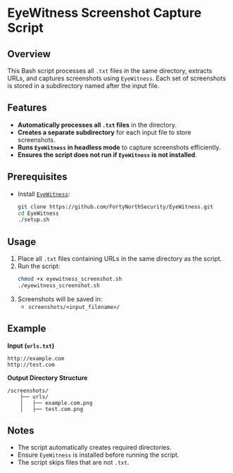 # EyeWitness Screenshot Capture Script

## Overview
This Bash script processes all `.txt` files in the same directory, extracts URLs, and captures screenshots using `EyeWitness`. Each set of screenshots is stored in a subdirectory named after the input file.

## Features
- **Automatically processes all `.txt` files** in the directory.
- **Creates a separate subdirectory** for each input file to store screenshots.
- **Runs `EyeWitness` in headless mode** to capture screenshots efficiently.
- **Ensures the script does not run if `EyeWitness` is not installed**.

## Prerequisites
- Install [`EyeWitness`](https://github.com/FortyNorthSecurity/EyeWitness):
  ```bash
  git clone https://github.com/FortyNorthSecurity/EyeWitness.git
  cd EyeWitness
  ./setup.sh
  ```

## Usage
1. Place all `.txt` files containing URLs in the same directory as the script.
2. Run the script:
   ```bash
   chmod +x eyewitness_screenshot.sh
   ./eyewitness_screenshot.sh
   ```
3. Screenshots will be saved in:
   - `screenshots/<input_filename>/`

## Example
**Input (`urls.txt`)**
```
http://example.com
http://test.com
```

**Output Directory Structure**
```
/screenshots/
    ├── urls/
    │   ├── example.com.png
    │   ├── test.com.png
```

## Notes
- The script automatically creates required directories.
- Ensure `EyeWitness` is installed before running the script.
- The script skips files that are not `.txt`.

